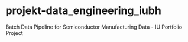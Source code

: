 # projekt-data_engineering_iubh
Batch Data Pipeline for Semiconductor Manufacturing Data - IU Portfolio Project

